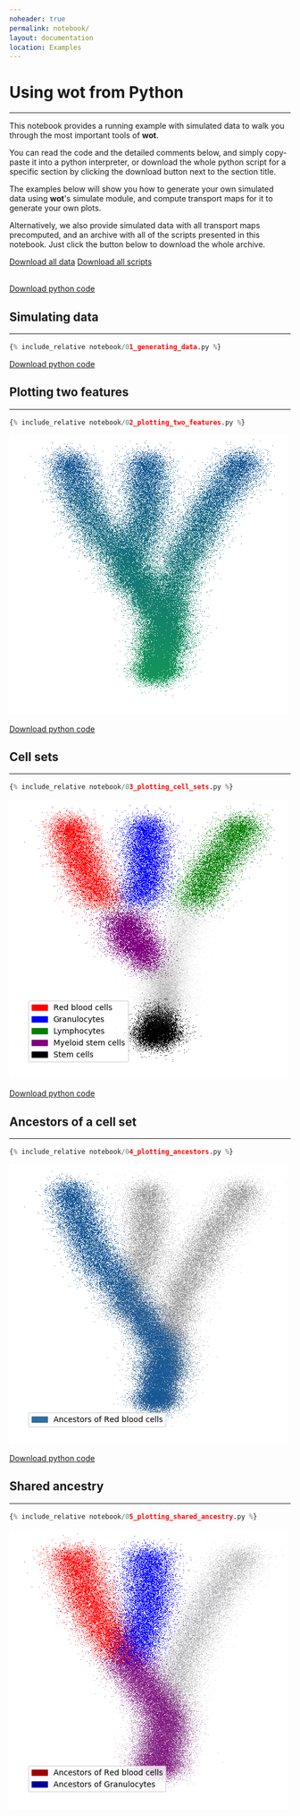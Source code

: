 ```yaml
---
noheader: true
permalink: notebook/
layout: documentation
location: Examples
---
```


# Using wot from Python
-----------------------

This notebook provides a running example with simulated data to walk
you through the most important tools of **wot**.

You can read the code and the detailed comments below, and simply
copy-paste it into a python interpreter, or download the whole
python script for a specific section by clicking the download
button next to the section title.

The examples below will show you how to generate your own simulated
data using **wot**'s simulate module, and compute transport maps
for it to generate your own plots.

Alternatively, we also provide simulated data with all transport maps
precomputed, and an archive with all of the scripts presented in this
notebook. Just click the button below to download the whole archive.

<div class="center-block text-center py-2">
  <a class="nounderline btn-outline-secondary btn-lg border px-3 py-2 mx-3"
     role="button" href="#">Download all data</a>
  <a class="nounderline btn-outline-secondary btn-lg border px-3 py-2 mx-3"
     role="button" href="#">Download all scripts</a>
</div>

<br />

<a class="btn-info rounded border-0 px-3 py-1 btn-example nounderline"
 href="01_generating_data.py">Download python code</a>
## Simulating data ##
---------------------

```python
{% include_relative notebook/01_generating_data.py %}
```

<a class="btn-info rounded border-0 px-3 py-1 btn-example nounderline"
 href="02_plotting_two_features.py">Download python code</a>
## Plotting two features ##
---------------------------

```python
{% include_relative notebook/02_plotting_two_features.py %}
```

![Generated data](images/notebook_generated_data.png)


<a class="btn-info rounded border-0 px-3 py-1 btn-example nounderline"
 href="03_plotting_cell_sets.py">Download python code</a>
## Cell sets ##
---------------

```python
{% include_relative notebook/03_plotting_cell_sets.py %}
```

![Cell sets plots](images/notebook_cell_sets.png)


<a class="btn-info rounded border-0 px-3 py-1 btn-example nounderline"
 href="04_plotting_ancestors.py">Download python code</a>
## Ancestors of a cell set ##
-----------------------------

```python
{% include_relative notebook/04_plotting_ancestors.py %}
```

![Ancestors plot](images/notebook_ancestors.png)

<a class="btn-info rounded border-0 px-3 py-1 btn-example nounderline"
 href="05_plotting_shared_ancestry.py">Download python code</a>
## Shared ancestry ##
---------------------

```python
{% include_relative notebook/05_plotting_shared_ancestry.py %}
```

![Shared ancestry plot](images/shared_ancestry.png)
